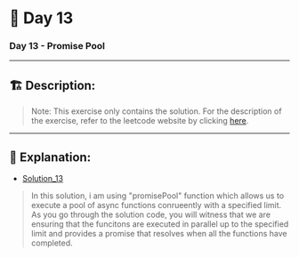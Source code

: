 # 🔨 Day 13

### Day 13 - Promise Pool

---

## 🏗️ Description:

> Note: This exercise only contains the solution. For the description of the exercise, refer to the leetcode website by clicking [here](https://leetcode.com/problems/promise-pool/?utm_campaign=PostD13&utm_medium=Post&utm_source=Post&gio_link_id=3oLQwOg9).

____________________________________________________________________________________________________________________

## 📝 Explanation: 

- [Solution_13](solutions/Exercise_13/promise_pool.js)

> In this solution, i am using "promisePool" function which allows us to execute a pool of async functions conrueently with a specified limit. As you go through the solution code, you will witness that we are ensuring that the funcitons are executed in parallel up to the specified limit and provides a promise that resolves when all the functions have completed. 
